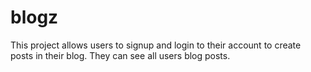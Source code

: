 # blogz

This project allows users to signup and login to their account to create posts in their blog. They can see all users blog posts.
